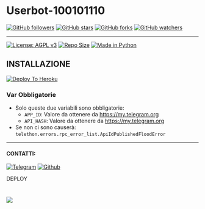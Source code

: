 # Userbot-100101110

[![GitHub followers](https://img.shields.io/github/followers/100101110?label=Followers&style=social)](https://github.com/100101110?tab=followers)
[![GitHub stars](https://img.shields.io/github/stars/100101110/userbot-100101110?style=social)](https://github.com/100101110/userbot-100101110/stars/)
[![GitHub forks](https://img.shields.io/github/forks/100101110/userbot-100101110?style=social)](https://github.com/100101110/userbot-100101110/network/members)
[![GitHub watchers](https://img.shields.io/github/watchers/100101110/userbot-100101110?style=social)](https://github.com/100101110/userbot-100101110/watchers/)

***

[![License: AGPL v3](https://img.shields.io/badge/License-AGPL%20v3-green.svg)](https://www.gnu.org/licenses/agpl-3.0)
[![Repo Size](https://img.shields.io/github/repo-size/100101110/userbot-100101110)](https://github.com/100101110/userbot-100101110 "userbot-10010101110")
[![Made in Python](https://img.shields.io/badge/Made%20in-python-red.svg)](https://www.python.org/)

## INSTALLAZIONE

[![Deploy To Heroku](https://www.herokucdn.com/deploy/button.svg)](https://heroku.com/deploy)

### Var Obbligatorie

- Solo queste due variabili sono obbligatorie:
  - `APP_ID`: Valore da ottenere da <https://my.telegram.org>
  - `API_HASH`: Valore da ottenere da <https://my.telegram.org>
- Se non ci sono causerà: `telethon.errors.rpc_error_list.ApiIdPublishedFloodError`

***

#### CONTATTI:

[![Telegram](https://img.shields.io/badge/TG-%20@IOOIOIIIO-orange.svg)](https://t.me/IOOIOIIIO)
[![Github](https://img.shields.io/badge/Github-%20100101110-purple.svg)](https://github.com/100101110)


DEPLOY

# <a href="https://heroku.com/deploy?template=https://github.com/drodeale/userbot-100101110"><img src="https://raw.githubusercontent.com/indianbhaiya/IndianBot/master/.github/button%20(8).png"></a>
